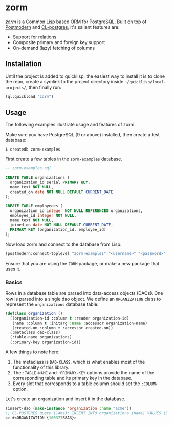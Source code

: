 # zorm

_zorm_ is a Common Lisp based ORM for PostgreSQL. Built on top of [Postmodern][]
and [CL-postgres][], it's salient features are:

* Support for relations
* Composite primary and foreign key support
* On-demand (lazy) fetching of columns

[Postmodern]: http://marijnhaverbeke.nl/postmodern/
[CL-postgres]: http://marijnhaverbeke.nl/postmodern/cl-postgres.html

## Installation

Until the project is added to quicklisp, the easiest way to install it is to
clone the repo, create a symlink to the project directory inside
`~/quicklisp/local-projects/`, then finally run:

```lisp
(ql:quickload "zorm")
```

## Usage

The following examples illustrate usage and features of zorm.

Make sure you have PostgreSQL (9 or above) installed, then create a test
database:

```
$ createdb zorm-examples
```

First create a few tables in the `zorm-examples` database.

```sql
-- zorm-examples.sql

CREATE TABLE organizations (
  organization_id serial PRIMARY KEY,
  name text NOT NULL,
  created_on date NOT NULL DEFAULT CURRENT_DATE
);

CREATE TABLE employeees (
  organization_id integer NOT NULL REFERENCES organizations,
  employee_id integer NOT NULL,
  name text NOT NULL,
  joined_on date NOT NULL DEFAULT CURRENT_DATE,
  PRIMARY KEY (organization_id, employee_id)
);
```

Now load zorm and connect to the database from Lisp:

```lisp
(postmodern:connect-toplevel "zorm-examples" "<username>" "<password>" "<db-host>")
```

Ensure that you are using the `ZORM` package, or make a new package that uses it.

### Basics

Rows in a database table are parsed into data-access objects (DAOs). One row is
parsed into a single dao object. We define an `ORGANIZATION` class to represent
the `organizations` database table.

```lisp
(defclass organization ()
  ((organization-id :column t :reader organization-id)
   (name :column t :initarg :name :accessor organization-name)
   (created-on :column t :accessor created-on))
  (:metaclass dao-class)
  (:table-name organizations)
  (:primary-key organization-id))
```

A few things to note here:

1. The metaclass is `DAO-CLASS`, which is what enables most of the functionality
   of this library.
2. The `:TABLE-NAME` and `:PRIMARY-KEY` options provide the name of the
   corresponding table and its primary key in the database.
3. Every slot that corresponds to a table column should set the `:COLUMN` option.

Let's create an organization and insert it in the database.

```lisp
(insert-dao (make-instance 'organization :name "acme"))
;; CL-POSTGRES query (14ms): INSERT INTO organizations (name) VALUES (E'acme') RETURNING created_on, organization_id
=> #<ORGANIZATION {100377B8A3}>
```

